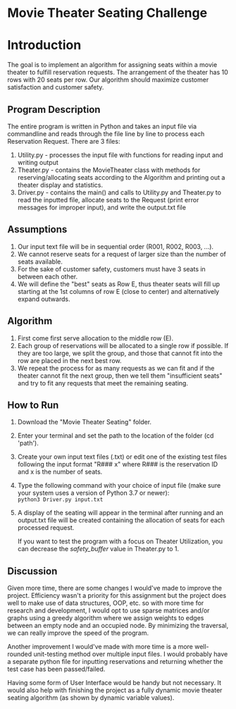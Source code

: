 # Movie Theater Seating Challenge

# Introduction
The goal is to implement an algorithm for assigning seats within a movie theater to fulfill reservation
requests. The arrangement of the theater has 10 rows with 20 seats per row. Our algorithm should maximize customer satisfaction and customer safety.

## Program Description
The entire program is written in Python and takes an input file via commandline and reads through the file
line by line to process each Reservation Request. There are 3 files:
1. Utility.py - processes the input file with functions for reading input and writing output
2. Theater.py - contains the MovieTheater class with methods for reserving/allocating seats according to the Algorithm and printing out a theater display and statistics.
3. Driver.py - contains the main() and calls to Utility.py and Theater.py to read the inputted file, allocate seats to the Request (print error messages for improper input), and write the output.txt file

## Assumptions
1. Our input text file will be in sequential order (R001, R002, R003, ...).
2. We cannot reserve seats for a request of larger size than the number of seats available.
3. For the sake of customer safety, customers must have 3 seats in between each other.
4. We will define the "best" seats as Row E, thus theater seats will fill up starting at the 1st columns of row E (close to center) and alternatively expand outwards.
 
## Algorithm
1. First come first serve allocation to the middle row (E).
2. Each group of reservations will be allocated to a single row if possible. If they are too large, we split
the group, and those that cannot fit into the row are placed in the next best row.
3. We repeat the process for as many requests as we can fit and if the theater cannot fit the next group, then
we tell them "insufficient seats" and try to fit any requests that meet the remaining seating.

## How to Run
1. Download the "Movie Theater Seating" folder.
2. Enter your terminal and set the path to the location of the folder (cd 'path').
3. Create your own input text files (.txt) or edit one of the existing test files following the input format "R### x" where R### is the reservation ID and x is the number of seats.
4. Type the following command with your choice of input file (make sure your system uses a version of Python 3.7 or newer):  
   ```python3 Driver.py input.txt```
6. A display of the seating will appear in the terminal after running and an output.txt file will be created containing the allocation of seats for each processed request. 

   If you want to test the program with a focus on Theater Utilization, you can decrease the *safety_buffer* value in Theater.py to 1.

## Discussion
Given more time, there are some changes I would've made to improve the project. Efficiency wasn't a priority
for this assignment but the project does well to make use of data structures, OOP, etc. so with more time
for research and development, I would opt to use sparse matrices and/or graphs using a greedy algorithm where 
we assign weights to edges between an empty node and an occupied node. By minimizing the traversal, we can really
improve the speed of the program.

Another improvement I would've made with more time is a more well-rounded unit-testing method over multiple
input files. I would probably have a separate python file for inputting reservations and returning whether the test case has been passed/failed.

Having some form of User Interface would be handy but not necessary. It would also help with finishing the project as a fully dynamic movie theater seating algorithm (as shown by dynamic variable values).
